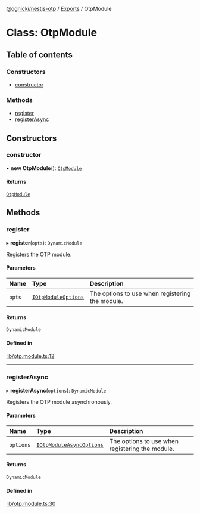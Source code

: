 [@ognicki/nestjs-otp](../README.md) / [Exports](../modules.md) / OtpModule

# Class: OtpModule

## Table of contents

### Constructors

- [constructor](OtpModule.md#constructor)

### Methods

- [register](OtpModule.md#register)
- [registerAsync](OtpModule.md#registerasync)

## Constructors

### constructor

• **new OtpModule**(): [`OtpModule`](OtpModule.md)

#### Returns

[`OtpModule`](OtpModule.md)

## Methods

### register

▸ **register**(`opts`): `DynamicModule`

Registers the OTP module.

#### Parameters

| Name | Type | Description |
| :------ | :------ | :------ |
| `opts` | [`IOtpModuleOptions`](../interfaces/IOtpModuleOptions.md) | The options to use when registering the module. |

#### Returns

`DynamicModule`

#### Defined in

[lib/otp.module.ts:12](https://github.com/mwognicki/nestjs-otp/blob/0fb1298/lib/otp.module.ts#L12)

___

### registerAsync

▸ **registerAsync**(`options`): `DynamicModule`

Registers the OTP module asynchronously.

#### Parameters

| Name | Type | Description |
| :------ | :------ | :------ |
| `options` | [`IOtpModuleAsyncOptions`](../interfaces/IOtpModuleAsyncOptions.md) | The options to use when registering the module. |

#### Returns

`DynamicModule`

#### Defined in

[lib/otp.module.ts:30](https://github.com/mwognicki/nestjs-otp/blob/0fb1298/lib/otp.module.ts#L30)
